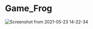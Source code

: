 # Game_Frog
![Screenshot from 2021-05-23 14-22-34](https://user-images.githubusercontent.com/80582110/119255755-a45cbf00-bbd2-11eb-84db-1b5135814dec.png)


